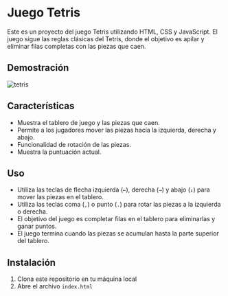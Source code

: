 # Juego Tetris

Este es un proyecto del juego Tetris utilizando HTML, CSS y JavaScript. El juego sigue las reglas clásicas del Tetris, donde el objetivo es apilar y eliminar filas completas con las piezas que caen.

## Demostración

![tetris](https://github.com/JuanPE44/tetris/assets/89142353/92021ff7-e0f6-4878-945e-0a24ccfae3a6)


## Características

- Muestra el tablero de juego y las piezas que caen.
- Permite a los jugadores mover las piezas hacia la izquierda, derecha y abajo.
- Funcionalidad de rotación de las piezas.
- Muestra la puntuación actual.

## Uso

- Utiliza las teclas de flecha izquierda (`←`), derecha (`→`) y abajo (`↓`) para mover las piezas en el tablero.
- Utiliza las teclas coma (`,`) o punto (`.`) para rotar las piezas a la izquierda o derecha.
- El objetivo del juego es completar filas en el tablero para eliminarlas y ganar puntos.
- El juego termina cuando las piezas se acumulan hasta la parte superior del tablero.


## Instalación

1. Clona este repositorio en tu máquina local
2. Abre el archivo `index.html`

